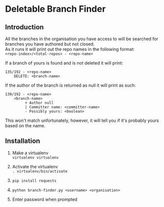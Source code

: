 # Deletable Branch Finder

## Introduction

All the branches in the organisation you have access to will be searched for 
branches you have authored but not closed.  
As it runs it will print out the repo names in the following format:  
`<repo-index>/<total-repos> - <repo-name>`  

If a branch of yours is found and is not deleted it will print:  
```
135/192 - <repo-name>
	DELETE: <branch-name>
```  

If the author of the branch is returned as null it will print as such:  
```
139/192 - <repo-name>
	<branch-name>
		 + Author null
		 | Committer name: <committer-name>
		 - Possibly yours: <boolean> 
```

This won't match unfortunately, however, it will tell you if it's probably yours based on the name.


## Installation

1. Make a virtualenv  
`virtualenv virtualenv`

2. Activate the virtualenv  
`. virtualenv/bin/activate`

2. `pip install requests`

2. `python branch-finder.py <username> <organisation>`

3. Enter password when prompted
